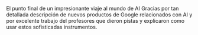 

El punto final de un impresionante viaje al mundo de AI 
Gracias por tan detallada descripción de nuevos productos de Google relacionados con AI
y por excelente trabajo del profesores que dieron pistas y explicaron como usar estos
sofisticadas instrumentos.
